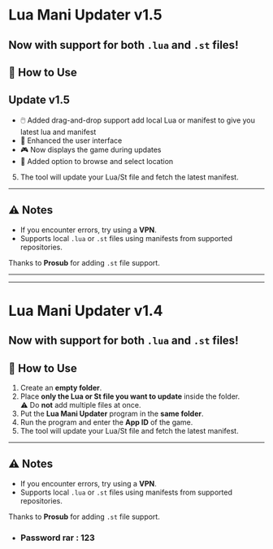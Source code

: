 # Lua Mani Updater v1.5

Now with support for both `.lua` and `.st` files!  
---

## 🚀 How to Use

## Update v1.5

- 🖱️ Added drag-and-drop support add local Lua or manifest to give you latest lua and manifest  
- 🎨 Enhanced the user interface  
- 🎮 Now displays the game during updates  
- 📂 Added option to browse and select location  

5. The tool will update your Lua/St file and fetch the latest manifest.

---

## ⚠️ Notes

- If you encounter errors, try using a **VPN**.
- Supports local `.lua` or `.st` files using manifests from supported repositories.

Thanks to **Prosub** for adding `.st` file support.


------------------------------------------------------------------------------------------------
------------------------------------------------------------------------------


# Lua Mani Updater v1.4

Now with support for both `.lua` and `.st` files!  
---

## 🚀 How to Use

1. Create an **empty folder**.
2. Place **only the Lua or St file you want to update** inside the folder.  
   ⚠️ Do **not** add multiple files at once.
3. Put the **Lua Mani Updater** program in the **same folder**.
4. Run the program and enter the **App ID** of the game.
5. The tool will update your Lua/St file and fetch the latest manifest.

---

## ⚠️ Notes

- If you encounter errors, try using a **VPN**.
- Supports local `.lua` or `.st` files using manifests from supported repositories.

Thanks to **Prosub** for adding `.st` file support.
- ### Password rar : 123
